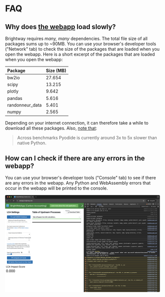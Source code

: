 # FAQ

## Why does [the webapp](http://webapp.brightway.dev) load slowly?

Brightway requires _many, many_ dependencies. The total file size of all packages sums up to ~90MB. You can use your browser's developer tools ("Network" tab) to check the size of the packages that are loaded when you open the webapp. Here is a short excerpt of the packages that are loaded when you open the webapp:

| Package         | Size (MB) |
| :-------------- | :-------- |
| bw2io           | 27.654    |
| scipy           | 13.215    |
| plotly          | 9.642     |
| pandas          | 5.616     |
| randonneur_data | 5.401     |
| numpy           | 2.565     |

Depending on your internet connection, it can therefore take a while to download all these packages. Also, [note that](https://pyodide.org/en/stable/project/roadmap.html#improve-performance-of-python-code-in-pyodide):

> Across benchmarks Pyodide is currently around 3x to 5x slower than native Python.

## How can I check if there are any errors in the webapp?

You can use your browser's developer tools ("Console" tab) to see if there are any errors in the webapp. Any Python and WebAssembly errors that occur in the webapp will be printed to the console. 

![screenshot](_media/screenshot_console.png)